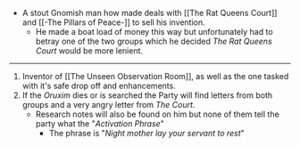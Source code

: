 - A stout Gnomish man how made deals with [[The Rat Queens Court]] and [[-The Pillars of Peace-]] to sell his invention.
	- He made a boat load of money this way but unfortunately had to betray one of the two groups which he decided *The Rat Queens Court* would be more lenient. 

---
1. Inventor of [[The Unseen Observation Room]], as well as the one tasked with it's safe drop off and enhancements.
2. If the *Oruxim* dies or is searched the Party will find letters from both groups and a very angry letter from *The Court*.
	- Research notes will also be found on him but none of them tell the party what the "*Activation Phrase*"
		- The phrase is "*Night mother lay your servant to rest*"